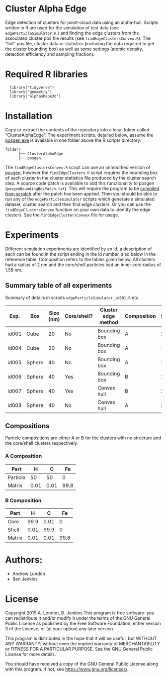 # Cluster Alpha Edge
Edge detection of clusters for point-cloud data using an alpha-hull. Scripts written in R are used for the simulation of test data (see `edgeParticleSimulator.R` ) and finding the edge clusters from the associated cluster pos file results (see `findEdgeClustersConvex.R`). The "full" pos file, cluster data or statistics (including the data required to get the cluster bounding box) as well as some settings (atomic density, detection efficiency and sampling fraction).

# Required R libraries
```
  library("tidyverse")
  library("geometry")
  library("alphashape3d")
```

# Installation
Copy or extract the contents of the repository into a local folder called “ClusterAlphaEdge”. The experiment scripts, detailed below, assume the [posgen exe](https://apttools.sourceforge.net) is available in one folder above the R scripts directory:
```
folder/
      ├── ClusterAlphaEdge
      ├── posgen
```
The `findEdgeClustersConvex.R` script can use an unmodified version of [posgen](https://apttools.sourceforge.net), however the `findEdgeClusters.R` script requires the bounding box of each cluster in the cluster statistics file produced by the cluster search step. A source code patch is available to add this functionality to posgen (`posgenBoundingBoxPatch.txt`). This will require the program to be [compiled from scratch](http://apttools.sourceforge.net/compile-posgen.html) after the patch has been applied.
Then you should be able to run any of the `edgeParticleSimulator` scripts which generate a simulated dataset, cluster search and then find edge clusters. Or you can use the `findEdgeClustersConvex` function on your own data to identify the edge clusters. See the `findEdgeClustersConvex` file for usage.

 
# Experiments
Different simulation experiments are identified by an id, a description of each can be found in the script ending in the id number, also below in the reference table. Composition refers to the tables given below. All clusters had a radius of 2 nm and the core/shell particles had an inner core radius of 1.58 nm.

## Summary table of all experiments
Summary of details in scripts `edgeParticleSimulator_id001.R` etc.

| Exp.  | Box    | Size (nm) | Core/shell? | Cluster edge method | Composition | Simulations |
|-------|--------|-----------|-------------|---------------------|-------------|-------------|
| id001 | Cube   | 20        | No          | Bounding box        | A           | 1000        |
| id004 | Cube   | 20        | No          | Bounding box        | A           | 1000        |
| id005 | Sphere | 40        | No          | Bounding box        | A           | 1000        |
| id006 | Sphere | 40        | Yes         | Bounding box        | B           | 1000        |
| id007 | Sphere | 40        | Yes         | Convex hull         | B           | 2000        |
| id008 | Sphere | 40        | No          | Convex hull         | A           | 2000        |

## Compositions
Particle compositions are either A or B for the clusters with no structure and the core/shell clusters respectively.

### A Composition
|   Part   |   H  |   C   |  Fe  |
|----------|------|-------|------|
| Particle |   50 |    50 |   0  |
|  Matrix  | 0.01 |  0.01 | 99.8 |

### B Composition
|  Part  |   H  |   C  |  Fe  |
|--------|------|------|------|
| Core   | 99.9 | 0.01 |   0  |
| Shell  | 0.01 | 99.9 |   0  |
| Matrix | 0.01 | 0.01 | 99.8 |

# Authors: 
* Andrew London
* Ben Jenkins


# License 
Copyright 2019 A. London, B. Jenkins
This program is free software: you can redistribute it and/or modify
it under the terms of the GNU General Public License as published by
the Free Software Foundation, either version 3 of the License, or
(at your option) any later version.

This program is distributed in the hope that it will be useful,
but WITHOUT ANY WARRANTY; without even the implied warranty of
MERCHANTABILITY or FITNESS FOR A PARTICULAR PURPOSE.  See the
GNU General Public License for more details.

You should have received a copy of the GNU General Public License
along with this program.  If not, see <https://www.gnu.org/licenses/>.

